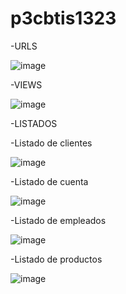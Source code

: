 # p3cbtis1323
-URLS

![image](https://github.com/user-attachments/assets/3abf9e80-11e6-4dde-9933-a52efd69d75c)

-VIEWS

![image](https://github.com/user-attachments/assets/f3b0ecd2-d719-46bf-b8b6-74050332cd89)

-LISTADOS

-Listado de clientes

![image](https://github.com/user-attachments/assets/26d897e3-8637-43b2-b0f5-18b35b7b58e9)

-Listado de cuenta

![image](https://github.com/user-attachments/assets/d0da4e0b-cf8e-4057-905b-5d5962fc0655)

-Listado de empleados

![image](https://github.com/user-attachments/assets/9d28ad60-999d-406e-9501-d2061f24c997)

-Listado de productos

![image](https://github.com/user-attachments/assets/4e05a695-b777-4196-8cc1-cb92392f7b32)





